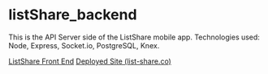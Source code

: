 # listShare_backend

This is the API Server side of the ListShare mobile app.
Technologies used: Node, Express, Socket.io, PostgreSQL, Knex.

[ListShare Front End](https://github.com/micah-eberhard/listShare_frontend)
[Deployed Site (list-share.co)](http://list-share.co)
